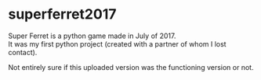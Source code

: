 # superferret2017


Super Ferret is a python game made in July of 2017.  
It was my first python project (created with a partner of whom I lost contact).

Not entirely sure if this uploaded version was the functioning version or not.
